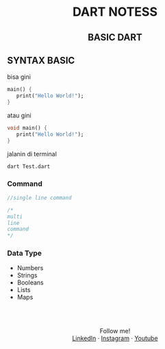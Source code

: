 <div align = "center">
  <h1> DART NOTESS </h1>
</div>

<div align = "center">
  <h2> BASIC DART </h2>
</div>

## SYNTAX BASIC

bisa gini
```dart
main() { 
   print("Hello World!"); 
}
```
atau gini
```dart
void main() { 
   print("Hello World!"); 
}

```

jalanin di terminal
```ssh
dart Test.dart
```

### Command

```dart
//single line command

/*
multi
line 
command
*/
```

### Data Type

- Numbers
- Strings
- Booleans
- Lists
- Maps


```dart

```

<br>
<br>

<div align="center">
    Follow me!<br>
    <a href="https://bit.ly/3Qcg3s4">LinkedIn</a>
    ·
    <a href="https://bit.ly/3oRMMaA">Instagram</a>
    ·
    <a href="https://bit.ly/3zqrTrP">Youtube</a>
</div>



